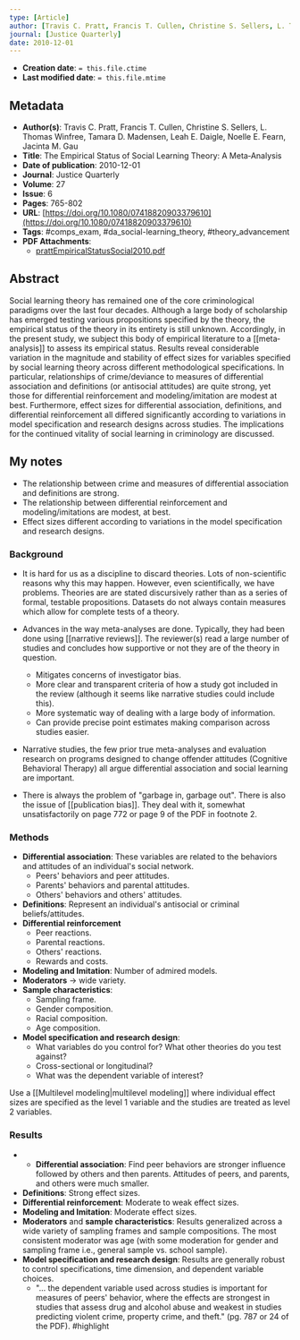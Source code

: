 ```yaml
---
type: [Article]
author: [Travis C. Pratt, Francis T. Cullen, Christine S. Sellers, L. Thomas Winfree, Tamara D. Madensen, Leah E. Daigle, Noelle E. Fearn, Jacinta M. Gau]
journal: [Justice Quarterly]
date: 2010-12-01
---
```


* **Creation date**: `= this.file.ctime`
* **Last modified date**: `= this.file.mtime`

## Metadata

* **Author(s)**: Travis C. Pratt, Francis T. Cullen, Christine S. Sellers, L. Thomas Winfree, Tamara D. Madensen, Leah E. Daigle, Noelle E. Fearn, Jacinta M. Gau
* **Title**: The Empirical Status of Social Learning Theory: A Meta‐Analysis
* **Date of publication**: 2010-12-01
* **Journal**: Justice Quarterly
* **Volume**: 27
* **Issue**: 6
* **Pages**: 765-802
* **URL**: [https://doi.org/10.1080/07418820903379610](https://doi.org/10.1080/07418820903379610)
* **Tags**: #comps_exam, #da_social-learning_theory, #theory_advancement
* **PDF Attachments**:
  * [prattEmpiricalStatusSocial2010.pdf](zotero://open-pdf/library/items/3TJ4XAYG)

## Abstract

Social learning theory has remained one of the core criminological paradigms over the last four decades. Although a large body of scholarship has emerged testing various propositions specified by the theory, the empirical status of the theory in its entirety is still unknown. Accordingly, in the present study, we subject this body of empirical literature to a [[meta‐analysis]] to assess its empirical status. Results reveal considerable variation in the magnitude and stability of effect sizes for variables specified by social learning theory across different methodological specifications. In particular, relationships of crime/deviance to measures of differential association and definitions (or antisocial attitudes) are quite strong, yet those for differential reinforcement and modeling/imitation are modest at best. Furthermore, effect sizes for differential association, definitions, and differential reinforcement all differed significantly according to variations in model specification and research designs across studies. The implications for the continued vitality of social learning in criminology are discussed.

## My notes

* The relationship between crime and measures of differential association and definitions are strong.
* The relationship between differential reinforcement and modeling/imitations are modest, at best.
* Effect sizes different according to variations in the model specification and research designs.

### Background

* It is hard for us as a discipline to discard theories. Lots of non-scientific reasons why this may happen. However, even scientifically, we have problems. Theories are are stated discursively rather than as a series of formal, testable propositions. Datasets do not always contain measures which allow for complete tests of a theory.
  
* Advances in the way meta-analyses are done. Typically, they had been done using  [[narrative reviews]]. The reviewer(s) read a large number of studies and concludes how supportive or not they are of the theory in question.
	* Mitigates concerns of investigator bias.
	* More clear and transparent criteria of how a study got included in the review (although it seems like narrative studies could include this).
	* More systematic way of dealing with a large body of information.
	* Can provide precise point estimates making comparison across studies easier.
  
* Narrative studies, the few prior true meta-analyses and evaluation research on programs designed to change offender attitudes (Cognitive Behavioral Therapy) all argue differential association and social learning are important.
  
* There is always the problem of "garbage in, garbage out". There is also the issue of [[publication bias]]. They deal with it, somewhat unsatisfactorily on page 772 or page 9 of the PDF in footnote 2.

### Methods

* **Differential association**: These variables are related to the behaviors and attitudes of an individual's social network.
	* Peers' behaviors and peer attitudes.
	* Parents' behaviors and parental attitudes.
	* Others' behaviors and others' attitudes.
* **Definitions**: Represent an individual's antisocial or criminal beliefs/attitudes.
* **Differential reinforcement**
	* Peer reactions.
	* Parental reactions.
	* Others' reactions.
	* Rewards and costs.
* **Modeling and Imitation**: Number of admired models.
* **Moderators** -> wide variety.
* **Sample characteristics**:
	* Sampling frame.
	* Gender composition.
	* Racial composition.
	* Age composition.
* **Model specification and research design**:
	* What variables do you control for? What other theories do you test against?
	* Cross-sectional or longitudinal?
	* What was the dependent variable of interest?

Use a [[Multilevel modeling|multilevel modeling]] where individual effect sizes are specified as the level 1 variable and the studies are treated as level 2 variables.

### Results

* * **Differential association**: Find peer behaviors are stronger influence followed by others and then parents. Attitudes of peers, and parents, and others were much smaller.
* **Definitions**: Strong effect sizes.
* **Differential reinforcement**: Moderate to weak effect sizes.
* **Modeling and Imitation**: Moderate effect sizes.
* **Moderators** and **sample characteristics**: Results generalized across a wide variety of sampling frames and sample compositions. The most consistent moderator was age (with some moderation for gender and sampling frame i.e., general sample vs. school sample).
* **Model specification and research design**: Results are generally robust to control specifications, time dimension, and dependent variable choices.
	* "... the dependent variable used across studies is important for measures of peers' behavior, where the effects are strongest in studies that assess drug and alcohol abuse and weakest in studies predicting violent crime, property crime, and theft." (pg. 787 or 24 of the PDF). #highlight 